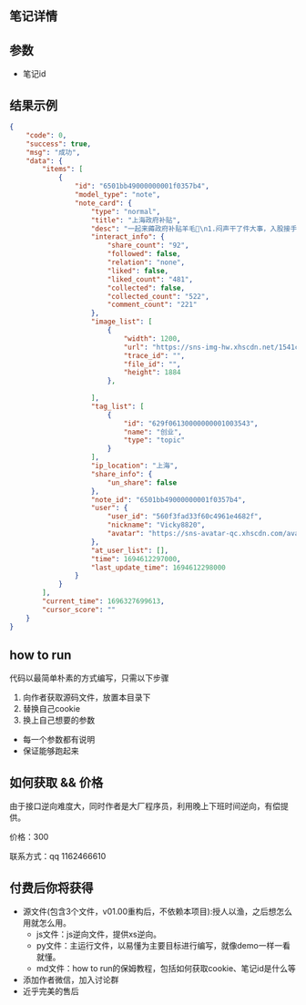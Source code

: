 ## 笔记详情

## 参数
- 笔记id

## 结果示例
```json
{
    "code": 0,
    "success": true,
    "msg": "成功",
    "data": {
        "items": [
            {
                "id": "6501bb49000000001f0357b4",
                "model_type": "note",
                "note_card": {
                    "type": "normal",
                    "title": "上海政府补贴",
                    "desc": "一起来薅政府补贴羊毛🤭\n1.闷声干了件大事，入股接手了一家职业技能培训学校[愉快]\n2.上海人社局推荐的相关课程：美容＋中式点心＋西式点心(更多项目正在申请中，敬请期待)\n3.政府补贴项目可享受到国家技能补贴哦\n4.地址在浦东张江。周内周末均有班级，感兴趣的小仙女跟我联系哦[爱心]\n        ",
                    "interact_info": {
                        "share_count": "92",
                        "followed": false,
                        "relation": "none",
                        "liked": false,
                        "liked_count": "481",
                        "collected": false,
                        "collected_count": "522",
                        "comment_count": "221"
                    },
                    "image_list": [
                        {
                            "width": 1200,
                            "url": "https://sns-img-hw.xhscdn.net/1541c3e3-ce7a-4c18-f56c-1c09164ab84e",
                            "trace_id": "",
                            "file_id": "",
                            "height": 1884
                        },
                       
                    ],
                    "tag_list": [
                        {
                            "id": "629f06130000000001003543",
                            "name": "创业",
                            "type": "topic"
                        }
                    ],
                    "ip_location": "上海",
                    "share_info": {
                        "un_share": false
                    },
                    "note_id": "6501bb49000000001f0357b4",
                    "user": {
                        "user_id": "560f3fad33f60c4961e4682f",
                        "nickname": "Vicky8820",
                        "avatar": "https://sns-avatar-qc.xhscdn.com/avatar/63a52810bee810bffd8af3a1.jpg"
                    },
                    "at_user_list": [],
                    "time": 1694612297000,
                    "last_update_time": 1694612298000
                }
            }
        ],
        "current_time": 1696327699613,
        "cursor_score": ""
    }
}

```

## how to run
代码以最简单朴素的方式编写，只需以下步骤
1. 向作者获取源码文件，放置本目录下
2. 替换自己cookie
3. 换上自己想要的参数

- 每一个参数都有说明
- 保证能够跑起来

## 如何获取 && 价格
由于接口逆向难度大，同时作者是大厂程序员，利用晚上下班时间逆向，有偿提供。

价格：300

联系方式：qq 1162466610

## 付费后你将获得
  - 源文件(包含3个文件，v01.00重构后，不依赖本项目):授人以渔，之后想怎么用就怎么用。
    - js文件：js逆向文件，提供xs逆向。
    - py文件：主运行文件，以易懂为主要目标进行编写，就像demo一样一看就懂。
    - md文件：how to run的保姆教程，包括如何获取cookie、笔记id是什么等
  - 添加作者微信，加入讨论群
  - 近乎完美的售后
